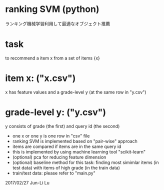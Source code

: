 # ranking SVM (python)
ランキング機械学習利用して最適なオブジェクト推薦
# task
to recommend a item x from a set of items {x}
# item x: ("x.csv")
x has feature values
and a grade-level y (at the same row in "y.csv")
# grade-level y: ("y.csv")
y consists of grade (the first) and query id (the second)

- one x or one y is one row in "csv" file
- ranking SVM is implemented based on "pair-wise" approach
- items are compared if items are in the same query id
- this is implemented by using machine learning tool "scikit-learn"
- (optional) pca for reducing feature dimension
- (optional) baseline method for this task: finding most simimlar items (in test data) with items of high grade (in the train data)
- train/test data: please refer to "main.py"

2017/02/27
Jun-Li Lu
